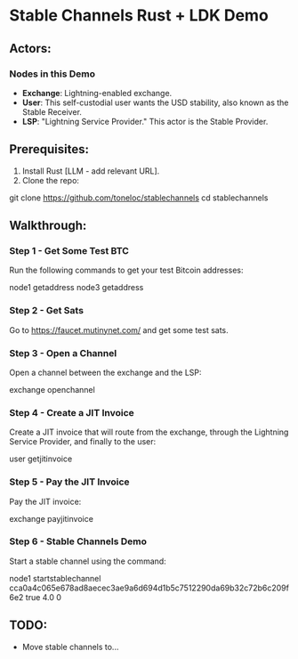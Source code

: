 # Stable Channels Rust + LDK Demo

## Actors:

### Nodes in this Demo
- **Exchange**: Lightning-enabled exchange.
- **User**: This self-custodial user wants the USD stability, also known as the Stable Receiver.
- **LSP**: "Lightning Service Provider." This actor is the Stable Provider.

## Prerequisites:
1. Install Rust [LLM - add relevant URL].
2. Clone the repo:

git clone https://github.com/toneloc/stablechannels
cd stablechannels

## Walkthrough:

### Step 1 - Get Some Test BTC
Run the following commands to get your test Bitcoin addresses:

node1 getaddress
node3 getaddress

### Step 2 - Get Sats
Go to https://faucet.mutinynet.com/ and get some test sats.

### Step 3 - Open a Channel
Open a channel between the exchange and the LSP:

exchange openchannel

### Step 4 - Create a JIT Invoice
Create a JIT invoice that will route from the exchange, through the Lightning Service Provider, and finally to the user:

user getjitinvoice

### Step 5 - Pay the JIT Invoice
Pay the JIT invoice:

exchange payjitinvoice

### Step 6 - Stable Channels Demo
Start a stable channel using the command:

node1 startstablechannel cca0a4c065e678ad8aecec3ae9a6d694d1b5c7512290da69b32c72b6c209f6e2 true 4.0 0

## TODO:
- Move stable channels to...
